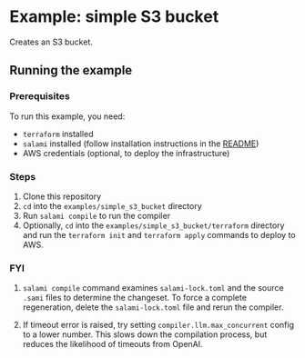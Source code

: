 # Example: simple S3 bucket

Creates an S3 bucket.

## Running the example

### Prerequisites

To run this example, you need:

- `terraform` installed
- `salami` installed (follow installation instructions in the [README](../../README.md))
- AWS credentials (optional, to deploy the infrastructure)

### Steps

1. Clone this repository
2. `cd` into the `examples/simple_s3_bucket` directory
3. Run `salami compile` to run the compiler
4. Optionally, `cd` into the `examples/simple_s3_bucket/terraform` directory and run the `terraform init` and `terraform apply` commands to deploy to AWS.

### FYI

1. `salami compile` command examines `salami-lock.toml` and the source `.sami` files to determine the changeset. To force a complete regeneration, delete the `salami-lock.toml` file and rerun the compiler.

2. If timeout error is raised, try setting `compiler.llm.max_concurrent` config to a lower number. This slows down the compilation process, but reduces the likelihood of timeouts from OpenAI.
